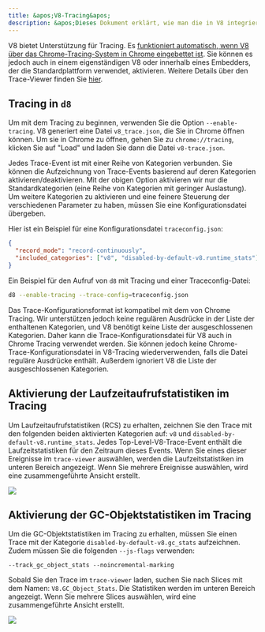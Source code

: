 ```yaml
---
title: &apos;V8-Tracing&apos;
description: &apos;Dieses Dokument erklärt, wie man die in V8 integrierte Tracing-Unterstützung nutzt.&apos;
---
```

V8 bietet Unterstützung für Tracing. Es [funktioniert automatisch, wenn V8 über das Chrome-Tracing-System in Chrome eingebettet ist](/docs/rcs). Sie können es jedoch auch in einem eigenständigen V8 oder innerhalb eines Embedders, der die Standardplattform verwendet, aktivieren. Weitere Details über den Trace-Viewer finden Sie [hier](https://github.com/catapult-project/catapult/blob/master/tracing/README.md).

## Tracing in `d8`

Um mit dem Tracing zu beginnen, verwenden Sie die Option `--enable-tracing`. V8 generiert eine Datei `v8_trace.json`, die Sie in Chrome öffnen können. Um sie in Chrome zu öffnen, gehen Sie zu `chrome://tracing`, klicken Sie auf "Load" und laden Sie dann die Datei `v8-trace.json`.

Jedes Trace-Event ist mit einer Reihe von Kategorien verbunden. Sie können die Aufzeichnung von Trace-Events basierend auf deren Kategorien aktivieren/deaktivieren. Mit der obigen Option aktivieren wir nur die Standardkategorien (eine Reihe von Kategorien mit geringer Auslastung). Um weitere Kategorien zu aktivieren und eine feinere Steuerung der verschiedenen Parameter zu haben, müssen Sie eine Konfigurationsdatei übergeben.

Hier ist ein Beispiel für eine Konfigurationsdatei `traceconfig.json`:

```json
{
  "record_mode": "record-continuously",
  "included_categories": ["v8", "disabled-by-default-v8.runtime_stats"]
}
```

Ein Beispiel für den Aufruf von `d8` mit Tracing und einer Traceconfig-Datei:

```bash
d8 --enable-tracing --trace-config=traceconfig.json
```

Das Trace-Konfigurationsformat ist kompatibel mit dem von Chrome Tracing. Wir unterstützen jedoch keine regulären Ausdrücke in der Liste der enthaltenen Kategorien, und V8 benötigt keine Liste der ausgeschlossenen Kategorien. Daher kann die Trace-Konfigurationsdatei für V8 auch in Chrome Tracing verwendet werden. Sie können jedoch keine Chrome-Trace-Konfigurationsdatei in V8-Tracing wiederverwenden, falls die Datei reguläre Ausdrücke enthält. Außerdem ignoriert V8 die Liste der ausgeschlossenen Kategorien.

## Aktivierung der Laufzeitaufrufstatistiken im Tracing

Um Laufzeitaufrufstatistiken (<abbr>RCS</abbr>) zu erhalten, zeichnen Sie den Trace mit den folgenden beiden aktivierten Kategorien auf: `v8` und `disabled-by-default-v8.runtime_stats`. Jedes Top-Level-V8-Trace-Event enthält die Laufzeitstatistiken für den Zeitraum dieses Events. Wenn Sie eines dieser Ereignisse im `trace-viewer` auswählen, werden die Laufzeitstatistiken im unteren Bereich angezeigt. Wenn Sie mehrere Ereignisse auswählen, wird eine zusammengeführte Ansicht erstellt.

![](/_img/docs/trace/runtime-stats.png)

## Aktivierung der GC-Objektstatistiken im Tracing

Um die GC-Objektstatistiken im Tracing zu erhalten, müssen Sie einen Trace mit der Kategorie `disabled-by-default-v8.gc_stats` aufzeichnen. Zudem müssen Sie die folgenden `--js-flags` verwenden:

```
--track_gc_object_stats --noincremental-marking
```

Sobald Sie den Trace im `trace-viewer` laden, suchen Sie nach Slices mit dem Namen: `V8.GC_Object_Stats`. Die Statistiken werden im unteren Bereich angezeigt. Wenn Sie mehrere Slices auswählen, wird eine zusammengeführte Ansicht erstellt.

![](/_img/docs/trace/gc-stats.png)
